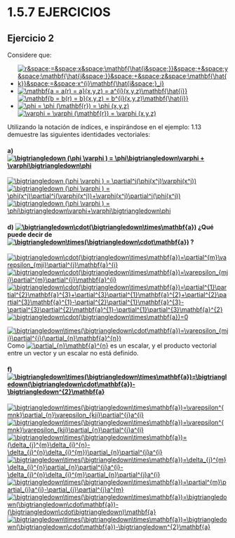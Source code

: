 # 1.5.7 EJERCICIOS  

## Ejercicio 2 

Considere que:  

- <a href="https://www.codecogs.com/eqnedit.php?latex=r&space;=&space;x&space;\mathbf{\hat{i&space;}}&space;&plus;&space;y&space;\mathbf{\hat{j&space;}}&space;&plus;&space;z&space;\mathbf{\hat{k}}&space;=&space;x^{i}\mathbf{\hat{i&space;}_i}" target="_blank"><img src="https://latex.codecogs.com/gif.latex?r&space;=&space;x&space;\mathbf{\hat{i&space;}}&space;&plus;&space;y&space;\mathbf{\hat{j&space;}}&space;&plus;&space;z&space;\mathbf{\hat{k}}&space;=&space;x^{i}\mathbf{\hat{i&space;}_i}" title="r&space;=&space;x&space;\mathbf{\hat{i&space;}}&space;&plus;&space;y&space;\mathbf{\hat{j&space;}}&space;&plus;&space;z&space;\mathbf{\hat{k}}&space;=&space;x^{i}\mathbf{\hat{i&space;}_i}" /></a>
- <a href="https://www.codecogs.com/eqnedit.php?latex=\mathbf{a&space;=&space;a(r)&space;=&space;a}(x,y,z)&space;=&space;a^{i}(x,y,z)\mathbf{\hat{i}}" target="_blank"><img src="https://latex.codecogs.com/png.latex?\mathbf{a&space;=&space;a(r)&space;=&space;a}(x,y,z)&space;=&space;a^{i}(x,y,z)\mathbf{\hat{i}}" title="\mathbf{a = a(r) = a}(x,y,z) = a^{i}(x,y,z)\mathbf{\hat{i}}" /></a>  
<a href="https://www.codecogs.com/eqnedit.php?latex=\mathbf{b&space;=&space;b(r)&space;=&space;b}(x,y,z)&space;=&space;b^{i}(x,y,z)\mathbf{\hat{i}}" target="_blank"><img src="https://latex.codecogs.com/png.latex?\mathbf{b&space;=&space;b(r)&space;=&space;b}(x,y,z)&space;=&space;b^{i}(x,y,z)\mathbf{\hat{i}}" title="\mathbf{b = b(r) = b}(x,y,z) = b^{i}(x,y,z)\mathbf{\hat{i}}" /></a>
- <a href="https://www.codecogs.com/eqnedit.php?latex=\phi&space;=&space;\phi&space;(\mathbf{r})&space;=&space;\phi&space;(x,y,z)" target="_blank"><img src="https://latex.codecogs.com/png.latex?\phi&space;=&space;\phi&space;(\mathbf{r})&space;=&space;\phi&space;(x,y,z)" title="\phi = \phi (\mathbf{r}) = \phi (x,y,z)" /></a>  
<a href="https://www.codecogs.com/eqnedit.php?latex=\varphi&space;=&space;\varphi&space;(\mathbf{r})&space;=&space;\varphi&space;(x,y,z)" target="_blank"><img src="https://latex.codecogs.com/png.latex?\varphi&space;=&space;\varphi&space;(\mathbf{r})&space;=&space;\varphi&space;(x,y,z)" title="\varphi = \varphi (\mathbf{r}) = \varphi (x,y,z)" /></a>  

Utilizando la notación de índices, e inspirándose en el ejemplo: 1.13 demuestre las siguientes identidades
vectoriales:

#### **a)** <a href="https://www.codecogs.com/eqnedit.php?latex=\bigtriangledown&space;(\phi&space;\varphi&space;)&space;=&space;\phi\bigtriangledown\varphi&space;&plus;&space;\varphi\bigtriangledown\phi" target="_blank"><img src="https://latex.codecogs.com/png.latex?\bigtriangledown&space;(\phi&space;\varphi&space;)&space;=&space;\phi\bigtriangledown\varphi&space;&plus;&space;\varphi\bigtriangledown\phi" title="\bigtriangledown (\phi \varphi ) = \phi\bigtriangledown\varphi + \varphi\bigtriangledown\phi" /></a> 
<a href="https://www.codecogs.com/eqnedit.php?latex=\bigtriangledown&space;(\phi&space;\varphi&space;)&space;=&space;\partial^i(\phi(x^j)\varphi(x^j))" target="_blank"><img src="https://latex.codecogs.com/png.latex?\bigtriangledown&space;(\phi&space;\varphi&space;)&space;=&space;\partial^i(\phi(x^j)\varphi(x^j))" title="\bigtriangledown (\phi \varphi ) = \partial^i(\phi(x^j)\varphi(x^j))" /></a>  
<a href="https://www.codecogs.com/eqnedit.php?latex=\bigtriangledown&space;(\phi&space;\varphi&space;)&space;=&space;\phi(x^j)\partial^i(\varphi(x^j))&plus;\varphi(x^j)\partial^i(\phi(x^j))" target="_blank"><img src="https://latex.codecogs.com/png.latex?\bigtriangledown&space;(\phi&space;\varphi&space;)&space;=&space;\phi(x^j)\partial^i(\varphi(x^j))&plus;\varphi(x^j)\partial^i(\phi(x^j))" title="\bigtriangledown (\phi \varphi ) = \phi(x^j)\partial^i(\varphi(x^j))+\varphi(x^j)\partial^i(\phi(x^j))" /></a>  
<a href="https://www.codecogs.com/eqnedit.php?latex=\bigtriangledown&space;(\phi&space;\varphi&space;)&space;=&space;\phi\bigtriangledown\varphi&plus;\varphi\bigtriangledown\phi" target="_blank"><img src="https://latex.codecogs.com/png.latex?\bigtriangledown&space;(\phi&space;\varphi&space;)&space;=&space;\phi\bigtriangledown\varphi&plus;\varphi\bigtriangledown\phi" title="\bigtriangledown (\phi \varphi ) = \phi\bigtriangledown\varphi+\varphi\bigtriangledown\phi" /></a>

#### **d)** <a href="https://www.codecogs.com/eqnedit.php?latex=\bigtriangledown\cdot(\bigtriangledown\times\mathbf{a})" target="_blank"><img src="https://latex.codecogs.com/png.latex?\bigtriangledown\cdot(\bigtriangledown\times\mathbf{a})" title="\bigtriangledown\cdot(\bigtriangledown\times\mathbf{a})" /></a>  ¿Qué puede decir de <a href="https://www.codecogs.com/eqnedit.php?latex=\bigtriangledown\times(\bigtriangledown\cdot\mathbf{a})" target="_blank"><img src="https://latex.codecogs.com/png.latex?\bigtriangledown\times(\bigtriangledown\cdot\mathbf{a})" title="\bigtriangledown\times(\bigtriangledown\cdot\mathbf{a})" /></a>  ?  
<a href="https://www.codecogs.com/eqnedit.php?latex=\bigtriangledown\cdot(\bigtriangledown\times\mathbf{a})=\partial^{m}\varepsilon_{mji}\partial^{j}\mathbf{a}^{i}" target="_blank"><img src="https://latex.codecogs.com/gif.latex?\bigtriangledown\cdot(\bigtriangledown\times\mathbf{a})=\partial^{m}\varepsilon_{mji}\partial^{j}\mathbf{a}^{i}" title="\bigtriangledown\cdot(\bigtriangledown\times\mathbf{a})=\partial^{m}\varepsilon_{mji}\partial^{j}\mathbf{a}^{i}" /></a>  
<a href="https://www.codecogs.com/eqnedit.php?latex=\bigtriangledown\cdot(\bigtriangledown\times\mathbf{a})=\varepsilon_{mji}\partial^{m}\partial^{j}\mathbf{a}^{i}" target="_blank"><img src="https://latex.codecogs.com/gif.latex?\bigtriangledown\cdot(\bigtriangledown\times\mathbf{a})=\varepsilon_{mji}\partial^{m}\partial^{j}\mathbf{a}^{i}" title="\bigtriangledown\cdot(\bigtriangledown\times\mathbf{a})=\varepsilon_{mji}\partial^{m}\partial^{j}\mathbf{a}^{i}" /></a>  
<a href="https://www.codecogs.com/eqnedit.php?latex=\bigtriangledown\cdot(\bigtriangledown\times\mathbf{a})=\partial^{1}\partial^{2}\mathbf{a}^{3}&plus;\partial^{3}\partial^{1}\mathbf{a}^{2}&plus;\partial^{2}\partial^{3}\mathbf{a}^{1}-\partial^{2}\partial^{1}\mathbf{a}^{3}-\partial^{3}\partial^{2}\mathbf{a}^{1}-\partial^{1}\partial^{3}\mathbf{a}^{2}" target="_blank"><img src="https://latex.codecogs.com/gif.latex?\bigtriangledown\cdot(\bigtriangledown\times\mathbf{a})=\partial^{1}\partial^{2}\mathbf{a}^{3}&plus;\partial^{3}\partial^{1}\mathbf{a}^{2}&plus;\partial^{2}\partial^{3}\mathbf{a}^{1}-\partial^{2}\partial^{1}\mathbf{a}^{3}-\partial^{3}\partial^{2}\mathbf{a}^{1}-\partial^{1}\partial^{3}\mathbf{a}^{2}" title="\bigtriangledown\cdot(\bigtriangledown\times\mathbf{a})=\partial^{1}\partial^{2}\mathbf{a}^{3}+\partial^{3}\partial^{1}\mathbf{a}^{2}+\partial^{2}\partial^{3}\mathbf{a}^{1}-\partial^{2}\partial^{1}\mathbf{a}^{3}-\partial^{3}\partial^{2}\mathbf{a}^{1}-\partial^{1}\partial^{3}\mathbf{a}^{2}" /></a>  
<a href="https://www.codecogs.com/eqnedit.php?latex=\bigtriangledown\cdot(\bigtriangledown\times\mathbf{a})=0" target="_blank"><img src="https://latex.codecogs.com/gif.latex?\bigtriangledown\cdot(\bigtriangledown\times\mathbf{a})=0" title="\bigtriangledown\cdot(\bigtriangledown\times\mathbf{a})=0" /></a>  

<a href="https://www.codecogs.com/eqnedit.php?latex=\bigtriangledown\times(\bigtriangledown\cdot\mathbf{a})=\varepsilon_{mji}\partial^{j}(\partial_{n}\mathbf{a}^{n})" target="_blank"><img src="https://latex.codecogs.com/gif.latex?\bigtriangledown\times(\bigtriangledown\cdot\mathbf{a})=\varepsilon_{mji}\partial^{j}(\partial_{n}\mathbf{a}^{n})" title="\bigtriangledown\times(\bigtriangledown\cdot\mathbf{a})=\varepsilon_{mji}\partial^{j}(\partial_{n}\mathbf{a}^{n})" /></a>  
Como <a href="https://www.codecogs.com/eqnedit.php?latex=\partial_{n}\mathbf{a}^{n}" target="_blank"><img src="https://latex.codecogs.com/gif.latex?\partial_{n}\mathbf{a}^{n}" title="\partial_{n}\mathbf{a}^{n}" /></a>  es un escalar, y el producto vectorial entre un vector y un escalar no está definido.

#### **f)** <a href="https://www.codecogs.com/eqnedit.php?latex=\bigtriangledown\times(\bigtriangledown\times\mathbf{a})=\bigtriangledown(\bigtriangledown\cdot\mathbf{a})-\bigtriangledown^{2}\mathbf{a}" target="_blank"><img src="https://latex.codecogs.com/png.latex?\bigtriangledown\times(\bigtriangledown\times\mathbf{a})=\bigtriangledown(\bigtriangledown\cdot\mathbf{a})-\bigtriangledown^{2}\mathbf{a}" title="\bigtriangledown\times(\bigtriangledown\times\mathbf{a})=\bigtriangledown(\bigtriangledown\cdot\mathbf{a})-\bigtriangledown^{2}\mathbf{a}" /></a>    
<a href="https://www.codecogs.com/eqnedit.php?latex=\bigtriangledown\times(\bigtriangledown\times\mathbf{a})=\varepsilon^{mnk}\partial_{n}\varepsilon_{kji}\partial^{j}a^{i}" target="_blank"><img src="https://latex.codecogs.com/png.latex?\bigtriangledown\times(\bigtriangledown\times\mathbf{a})=\varepsilon^{mnk}\partial_{n}\varepsilon_{kji}\partial^{j}a^{i}" title="\bigtriangledown\times(\bigtriangledown\times\mathbf{a})=\varepsilon^{mnk}\partial_{n}\varepsilon_{kji}\partial^{j}a^{i}" /></a>  
<a href="https://www.codecogs.com/eqnedit.php?latex=\bigtriangledown\times(\bigtriangledown\times\mathbf{a})=\varepsilon^{mnk}\varepsilon_{kji}\partial_{n}\partial^{j}a^{i}" target="_blank"><img src="https://latex.codecogs.com/png.latex?\bigtriangledown\times(\bigtriangledown\times\mathbf{a})=\varepsilon^{mnk}\varepsilon_{kji}\partial_{n}\partial^{j}a^{i}" title="\bigtriangledown\times(\bigtriangledown\times\mathbf{a})=\varepsilon^{mnk}\varepsilon_{kji}\partial_{n}\partial^{j}a^{i}" /></a>  
<a href="https://www.codecogs.com/eqnedit.php?latex=\bigtriangledown\times(\bigtriangledown\times\mathbf{a})=(\delta_{j}^{m}\delta_{i}^{n}-\delta_{j}^{n}\delta_{i}^{m})\partial_{n}\partial^{j}a^{i}" target="_blank"><img src="https://latex.codecogs.com/png.latex?\bigtriangledown\times(\bigtriangledown\times\mathbf{a})=(\delta_{j}^{m}\delta_{i}^{n}-\delta_{j}^{n}\delta_{i}^{m})\partial_{n}\partial^{j}a^{i}" title="\bigtriangledown\times(\bigtriangledown\times\mathbf{a})=(\delta_{j}^{m}\delta_{i}^{n}-\delta_{j}^{n}\delta_{i}^{m})\partial_{n}\partial^{j}a^{i}" /></a>  
<a href="https://www.codecogs.com/eqnedit.php?latex=\bigtriangledown\times(\bigtriangledown\times\mathbf{a})=\delta_{j}^{m}\delta_{i}^{n}\partial_{n}\partial^{j}a^{i}-\delta_{j}^{n}\delta_{i}^{m}\partial_{n}\partial^{j}a^{i}" target="_blank"><img src="https://latex.codecogs.com/png.latex?\bigtriangledown\times(\bigtriangledown\times\mathbf{a})=\delta_{j}^{m}\delta_{i}^{n}\partial_{n}\partial^{j}a^{i}-\delta_{j}^{n}\delta_{i}^{m}\partial_{n}\partial^{j}a^{i}" title="\bigtriangledown\times(\bigtriangledown\times\mathbf{a})=\delta_{j}^{m}\delta_{i}^{n}\partial_{n}\partial^{j}a^{i}-\delta_{j}^{n}\delta_{i}^{m}\partial_{n}\partial^{j}a^{i}" /></a>  
<a href="https://www.codecogs.com/eqnedit.php?latex=\bigtriangledown\times(\bigtriangledown\times\mathbf{a})=\partial^{m}\partial_{i}a^{i}-\partial_{j}\partial^{j}a^{m}" target="_blank"><img src="https://latex.codecogs.com/png.latex?\bigtriangledown\times(\bigtriangledown\times\mathbf{a})=\partial^{m}\partial_{i}a^{i}-\partial_{j}\partial^{j}a^{m}" title="\bigtriangledown\times(\bigtriangledown\times\mathbf{a})=\partial^{m}\partial_{i}a^{i}-\partial_{j}\partial^{j}a^{m}" /></a>  
<a href="https://www.codecogs.com/eqnedit.php?latex=\bigtriangledown\times(\bigtriangledown\times\mathbf{a})=\bigtriangledown(\bigtriangledown\cdot\mathbf{a})-(\bigtriangledown\cdot\bigtriangledown)\mathbf{a}" target="_blank"><img src="https://latex.codecogs.com/png.latex?\bigtriangledown\times(\bigtriangledown\times\mathbf{a})=\bigtriangledown(\bigtriangledown\cdot\mathbf{a})-(\bigtriangledown\cdot\bigtriangledown)\mathbf{a}" title="\bigtriangledown\times(\bigtriangledown\times\mathbf{a})=\bigtriangledown(\bigtriangledown\cdot\mathbf{a})-(\bigtriangledown\cdot\bigtriangledown)\mathbf{a}" /></a>  
<a href="https://www.codecogs.com/eqnedit.php?latex=\bigtriangledown\times(\bigtriangledown\times\mathbf{a})=\bigtriangledown(\bigtriangledown\cdot\mathbf{a})-\bigtriangledown^{2}\mathbf{a}" target="_blank"><img src="https://latex.codecogs.com/png.latex?\bigtriangledown\times(\bigtriangledown\times\mathbf{a})=\bigtriangledown(\bigtriangledown\cdot\mathbf{a})-\bigtriangledown^{2}\mathbf{a}" title="\bigtriangledown\times(\bigtriangledown\times\mathbf{a})=\bigtriangledown(\bigtriangledown\cdot\mathbf{a})-\bigtriangledown^{2}\mathbf{a}" /></a>  
